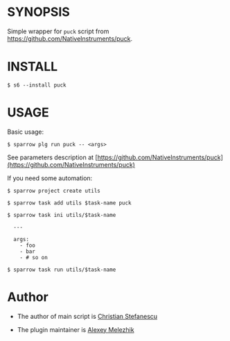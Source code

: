 # SYNOPSIS

Simple wrapper for `puck` script from https://github.com/NativeInstruments/puck.


# INSTALL

    $ s6 --install puck

# USAGE

Basic usage:

    $ sparrow plg run puck -- <args>

See parameters description at [https://github.com/NativeInstruments/puck](https://github.com/NativeInstruments/puck)

If you need some automation:

    $ sparrow project create utils

    $ sparrow task add utils $task-name puck

    $ sparrow task ini utils/$task-name

      ---

      args:
        - foo
        - bar
        - # so on

    $ sparrow task run utils/$task-name

# Author

* The author of main script is [Christian Stefanescu](https://github.com/stchris)

* The plugin maintainer is [Alexey Melezhik](https://github.com/melezhik/)



